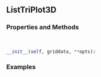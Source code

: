## <a id="McUtils.Plots.Plots.ListTriPlot3D">ListTriPlot3D</a>


### Properties and Methods
<a id="McUtils.Plots.Plots.ListTriPlot3D.__init__">&nbsp;</a>
```python
__init__(self, griddata, **opts): 
```

### Examples
